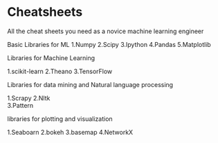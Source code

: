 # Cheatsheets
All the cheat sheets you need as a novice machine learning engineer

Basic Libraries for ML
1.Numpy 
2.Scipy 
3.Ipython 
4.Pandas 
5.Matplotlib

Libraries for Machine Learning

1.scikit-learn
2.Theano 
3.TensorFlow

Libraries for data mining and Natural language processing

1.Scrapy 
2.Nltk  
3.Pattern

libraries for plotting and visualization 

1.Seaboarn 
2.bokeh 
3.basemap 
4.NetworkX
